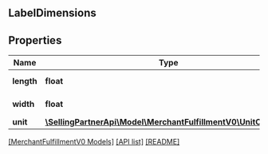 ## LabelDimensions

## Properties

Name | Type | Description | Notes
------------ | ------------- | ------------- | -------------
**length** | **float** | A label dimension. |
**width** | **float** | A label dimension. |
**unit** | [**\SellingPartnerApi\Model\MerchantFulfillmentV0\UnitOfLength**](UnitOfLength.md) |  |

[[MerchantFulfillmentV0 Models]](../) [[API list]](../../Api) [[README]](../../../README.md)
